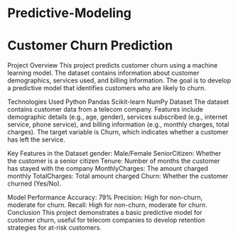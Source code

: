 # Predictive-Modeling
# Customer Churn Prediction
Project Overview
This project predicts customer churn using a machine learning model. The dataset contains information about customer demographics, services used, and billing information. The goal is to develop a predictive model that identifies customers who are likely to churn.

Technologies Used
Python
Pandas
Scikit-learn
NumPy
Dataset
The dataset contains customer data from a telecom company. 
Features include demographic details (e.g., age, gender),
services subscribed (e.g., internet service, phone service), and 
billing information (e.g., monthly charges, total charges). The target variable is Churn, which indicates whether a customer has left the service.

Key Features in the Dataset
gender: Male/Female
SeniorCitizen: Whether the customer is a senior citizen
Tenure: Number of months the customer has stayed with the company
MonthlyCharges: The amount charged monthly
TotalCharges: Total amount charged
Churn: Whether the customer churned (Yes/No). 

Model Performance
Accuracy: 79%
Precision: High for non-churn, moderate for churn.
Recall: High for non-churn, moderate for churn.
Conclusion
This project demonstrates a basic predictive model for customer churn, useful for telecom companies to develop retention strategies for at-risk customers.
